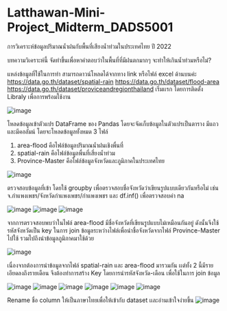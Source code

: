 # Latthawan-Mini-Project_Midterm_DADS5001
การวิเคราะห์ข้อมูลปริมาณน้ำฝนกับพื้นที่เสียงน้ำท่วมในประเทศไทย ปี 2022

บทความวิเคราะห์นี้ จัดทำขึ้นเพื่อหาคำตอบว่าในพื้นที่ที่มีฝนตกมากๆ จะทำให้เกินน้ำท่วมหรือไม่?

แหล่งข้อมูลที่ใช้ในการทำ สามารถดาวน์โหลดได้จากทาง link หรือไฟล์ excel ด้านบนค่ะ
https://data.go.th/dataset/spatial-rain 
https://data.go.th/dataset/flood-area 
https://data.go.th/dataset/proviceandregionthailand 
เริ่มเเรก โดยการติดตั้ง Libraly เพื่อการพร้อมใช้งาน

![image](https://user-images.githubusercontent.com/105144684/195758208-130d490c-3534-49a0-a8d9-9b746f495d28.png)

โหลดข้อมูลเข้าตัวแปร DataFrame ของ Pandas โดยจะจัดเก็บข้อมูลในตัวแปรเป็นตาราง มีแถวและมีคอลัมน์ โดยจะโหลดข้อมูลทั้งหมด 3 ไฟล์ 
1. area-flood  คือไฟล์ข้อมูลปริมาณน้ำฝนเชิงพื่นที่
2. spatial-rain คือไฟล์ข้อมูลพื่นที่เสี่ยงน้ำท่วม
3. Province-Master คือไฟล์ข้อมูลจังหวัดและภูมิภาคในประเทศไทย

![image](https://user-images.githubusercontent.com/105144684/195758093-9499bcf1-1a75-4383-a1f5-49c1822f7588.png)

ตรวจสอบข้อมูลที่เข้า โดยใช้ groupby เพื่อตรวจสอบชื่อจังหวัดว่าเขียนรูปแบบเดียวกันหรือไม่ เช่น จ.กำแพงเพชร/จังหวัดกำแพงเพชร/กำแพงเพชร และ df.inf() เพื่อตรวจสอบค่า na

![image](https://user-images.githubusercontent.com/105144684/195757808-0a5c79c2-1aa0-46c5-8bca-d8d855c3dd4b.png)
![image](https://user-images.githubusercontent.com/105144684/195757840-b41afdea-b54a-4561-9307-a9ee14b13419.png)
![image](https://user-images.githubusercontent.com/105144684/195757869-91a4ebbf-cb81-4fde-b551-b909e3123a69.png)

จากการตรวจสอบพบว่าในไฟล์ area-flood มีชื่อจังหวัดที่เขียนรูปแบบไม่เหมือนกันอยู่ ดังนั้นจึงใช้รหัสจังหวัดเป็น key ในการ join ข้อมูลระหว่างไฟล์เพื่อนำชื่อจังหวัดจากไฟล์ Province-Master ไปใช้ รวมไปถึงนำข้อมูลภูมิภาคมาใช้ด้วย

![image](https://user-images.githubusercontent.com/105144684/195760050-dcdba04c-059c-4872-9fc6-dab7f2c81b94.png)

เนื่องจากต้องการนำข้อมูลจากไฟล์ spatial-rain และ area-flood มารวมกัน เเต่ทั้ง 2 นี้มีรายเอียดลงถึงรายเดือน จึงต้องทำการสร้าง Key โดยการนำรหัสจังหวัด-เดือน เพื่อใช้ในการ join ข้อมูล

![image](https://user-images.githubusercontent.com/105144684/195760020-f11c73ab-4042-449b-8fea-5a88d829b8d7.png)
![image](https://user-images.githubusercontent.com/105144684/195760096-4ff04d90-5c33-46a0-b26b-7a5416ca1f67.png)
![image](https://user-images.githubusercontent.com/105144684/195760146-c606b7f8-b0e5-4ad7-be89-da6c83fedfba.png)
![image](https://user-images.githubusercontent.com/105144684/195762008-edfcc91a-9ca7-444f-90c3-9e2f56d6e8ae.png)
![image](https://user-images.githubusercontent.com/105144684/195762055-d6ed0b51-902d-4503-a0cb-18e33d50f883.png)
![image](https://user-images.githubusercontent.com/105144684/195762170-277992d1-3ce9-47c6-9aa2-8f2c61a54143.png)

Rename ชื่อ column ให้เป็นภาษาไทยเพื่อให้เข้ากับ dataset เเละอ่านเข้าใจง่ายขึ้น 
![image](https://user-images.githubusercontent.com/105144684/195762223-a55caa13-b01d-4630-a6c8-706d094e3087.png)




